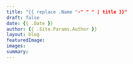 ```yaml
---
title: "{{ replace .Name "-" " " | title }}"
draft: false
date: {{ .Date }}
author: {{ .Site.Params.Author }}
layout: blog
featuredImage: 
images:
summary:
---
```



